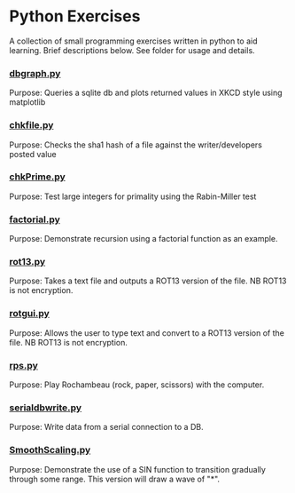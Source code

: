 # Python Exercises
A collection of small programming exercises written in python to aid learning. Brief descriptions below. See folder for usage and details.

### [dbgraph.py](https://github.com/DaveKT/Python-Exercises/tree/master/DBGraph)
Purpose: Queries a sqlite db and plots returned values in XKCD style using matplotlib

### [chkfile.py](https://github.com/DaveKT/Utilities/tree/master/CheckFile)
Purpose: Checks the sha1 hash of a file against the writer/developers posted value

### [chkPrime.py](https://github.com/DaveKT/Utilities/tree/master/CheckPrime)
Purpose: Test large integers for primality using the Rabin-Miller test

### [factorial.py](https://github.com/DaveKT/Utilities/tree/master/Factorial)
Purpose: Demonstrate recursion using a factorial function as an example.

### [rot13.py](https://github.com/DaveKT/Utilities/tree/master/ROT13)
Purpose: Takes a text file and outputs a ROT13 version of the file. NB ROT13 is not encryption.

### [rotgui.py](https://github.com/DaveKT/Utilities/tree/master/ROT13GUI)
Purpose: Allows the user to type text and convert to a ROT13 version of the file. NB ROT13 is not encryption.

### [rps.py](https://github.com/DaveKT/Python-Exercises/tree/master/RockPaperScissors)
Purpose: Play Rochambeau (rock, paper, scissors) with the computer.

### [serialdbwrite.py](https://github.com/DaveKT/Utilities/tree/master/SerialDBWrite)
Purpose: Write data from a serial connection to a DB.

### [SmoothScaling.py](https://github.com/DaveKT/Utilities/tree/master/SmoothScaling)
Purpose: Demonstrate the use of a SIN function to transition gradually through some range. This version will draw a wave of "\*".
